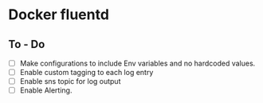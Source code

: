 # Docker fluentd



## To - Do 

- [ ] Make configurations to include Env variables and no hardcoded values. 
- [ ] Enable custom tagging to each log entry 
- [ ] Enable sns topic for log output 
- [ ] Enable Alerting. 
